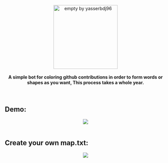 <div align="center">
  <br><img align="center" height="200" src="https://raw.githubusercontent.com/yasserbdj96/empty/main/screenshot/logo.png" alt="empty by yasserbdj96">
  <br><br>
  <strong>A simple bot for coloring github contributions in order to form words or shapes as you want, This process takes a whole year.</strong>
</div>
<br>

<br>
<h2>Demo:</h2>
<div align="center">
    <a href="https://raw.githubusercontent.com/yasserbdj96/empty/main/screenshot/screenshot.png" target="_blank"><img src="https://raw.githubusercontent.com/yasserbdj96/empty/main/screenshot/screenshot.png" /></a>
</div>

<br>
<h2>Create your own map.txt:</h2>
<div align="center">
    <a href="https://yasserbdj96.github.io/empty" target="_blank"><img src="https://raw.githubusercontent.com/yasserbdj96/empty/main/screenshot/screenshot1.png" /></a>
</div>
